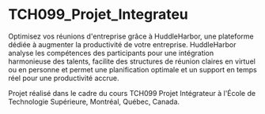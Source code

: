 # TCH099_Projet_Integrateu

Optimisez vos réunions d'entreprise grâce à HuddleHarbor, une plateforme dédiée à augmenter la productivité de votre entreprise. HuddleHarbor analyse les compétences des participants pour une intégration harmonieuse des talents, facilite des structures de réunion claires en virtuel ou en personne et permet une planification optimale et un support en temps réel pour une productivité accrue. 

Projet réalisé dans le cadre du cours TCH099 Projet Intégrateur à l'École de Technologie Supérieure, Montréal, Québec, Canada. 
